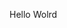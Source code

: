 Hello Wolrd











































































































































































































































































































































































































































































































































































































































































































































































































































































































































































































































































































































































































































































































































































































































































































































































































































































































































































































































































































































































































































































































































































































































































































































































































































































































































































































































































































































































































































































































































































































































































































































































































































































































































































































































































































































































































































































































































































































































































































































































































































































































































































































































































































































































































































































































































































































































































































































































































































































































































































































































































































































































